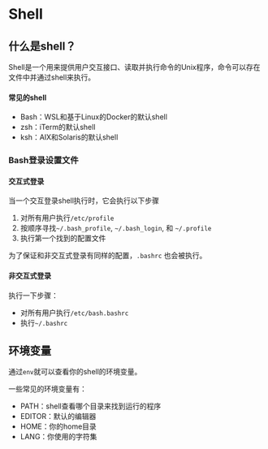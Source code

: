 # Shell

## 什么是shell？

Shell是一个用来提供用户交互接口、读取并执行命令的Unix程序，命令可以存在文件中并通过shell来执行。

#### **常见的shell**

* Bash：WSL和基于Linux的Docker的默认shell
* zsh：iTerm的默认shell
* ksh：AIX和Solaris的默认shell

### Bash登录设置文件

#### 交互式登录

当一个交互登录shell执行时，它会执行以下步骤

1. 对所有用户执行`/etc/profile`
2. 按顺序寻找`~/.bash_profile`, `~/.bash_login`, 和 `~/.profile`
3. 执行第一个找到的配置文件

为了保证和非交互式登录有同样的配置，`.bashrc` 也会被执行。

#### 非交互式登录

执行一下步骤：

* 对所有用户执行`/etc/bash.bashrc`
* 执行`~/.bashrc`

## 环境变量

通过`env`就可以查看你的shell的环境变量。

一些常见的环境变量有：

* PATH：shell查看哪个目录来找到运行的程序
* EDITOR：默认的编辑器
* HOME：你的home目录
* LANG：你使用的字符集

